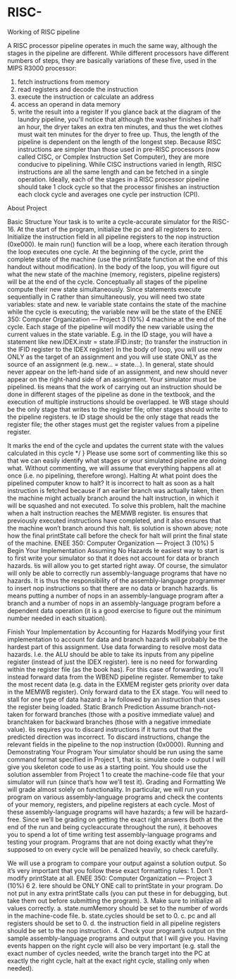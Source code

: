 # RISC-
Working of RISC pipeline

A RISC processor pipeline operates in much the same way, although the stages in the pipeline are different. While different processors have different numbers of steps, they are basically variations of these five, used in the MIPS R3000 processor:
1.	fetch instructions from memory
2.	read registers and decode the instruction
3.	execute the instruction or calculate an address
4.	access an operand in data memory
5.	write the result into a register
If you glance back at the diagram of the laundry pipeline, you'll notice that although the washer finishes in half an hour, the dryer takes an extra ten minutes, and thus the wet clothes must wait ten minutes for the dryer to free up. Thus, the length of the pipeline is dependent on the length of the longest step. Because RISC instructions are simpler than those used in pre-RISC processors (now called CISC, or Complex Instruction Set Computer), they are more conducive to pipelining. While CISC instructions varied in length, RISC instructions are all the same length and can be fetched in a single operation. Ideally, each of the stages in a RISC processor pipeline should take 1 clock cycle so that the processor finishes an instruction each clock cycle and averages one cycle per instruction (CPI).

About Project


Basic Structure Your task is to write a cycle-accurate simulator for the RiSC-16. At the start of the program, initialize the pc and all registers to zero. Initialize the instruction field in all pipeline registers to the nop instruction (0xe000). e main run() function will be a loop, where each iteration through the loop executes one cycle. At the beginning of the cycle, print the complete state of the machine (use the printState function at the end of this handout without modification). In the body of the loop, you will figure out what the new state of the machine (memory, registers, pipeline registers) will be at the end of the cycle. Conceptually all stages of the pipeline compute their new state simultaneously. Since statements execute sequentially in C rather than simultaneously, you will need two state variables: state and new. e variable state contains the state of the machine while the cycle is executing; the variable new will be the state of the ENEE 350: Computer Organization — Project 3 (10%) 4 machine at the end of the cycle. Each stage of the pipeline will modify the new variable using the current values in the state variable. E.g. in the ID stage, you will have a statement like new.IDEX.instr = state.IFID.instr; (to transfer the instruction in the IFID register to the IDEX register) In the body of loop, you will use new ONLY as the target of an assignment and you will use state ONLY as the source of an assignment (e.g. new... = state...). In general, state should never appear on the left-hand side of an assignment, and new should never appear on the right-hand side of an assignment. Your simulator must be pipelined. is means that the work of carrying out an instruction should be done in different stages of the pipeline as done in the textbook, and the execution of multiple instructions should be overlapped. e WB stage should be the only stage that writes to the register file; other stages should write to the pipeline registers. e ID stage should be the only stage that reads the register file; the other stages must get the register values from a pipeline register.

 It marks the end of the cycle and updates the current state with the values calculated in this cycle */ } Please use some sort of commenting like this so that we can easily identify what stages or your simulated pipeline are doing what. Without commenting, we will assume that everything happens all at once (i.e. no pipelining, therefore wrong). Halting At what point does the pipelined computer know to halt? It is incorrect to halt as soon as a halt instruction is fetched because if an earlier branch was actually taken, then the machine might actually branch around the halt instruction, in which it will be squashed and not executed. To solve this problem, halt the machine when a halt instruction reaches the MEMWB register. is ensures that previously executed instructions have completed, and it also ensures that the machine won’t branch around this halt. is solution is shown above; note how the final printState call before the check for halt will print the final state of the machine. ENEE 350: Computer Organization — Project 3 (10%) 5 Begin Your Implementation Assuming No Hazards e easiest way to start is to first write your simulator so that it does not account for data or branch hazards. is will allow you to get started right away. Of course, the simulator will only be able to correctly run assembly-language programs that have no hazards. It is thus the responsibility of the assembly-language programmer to insert nop instructions so that there are no data or branch hazards. is means putting a number of nops in an assembly-language program after a branch and a number of nops in an assembly-language program before a dependent data operation (it is a good exercise to figure out the minimum number needed in each situation). 



Finish Your Implementation by Accounting for Hazards Modifying your first implementation to account for data and branch hazards will probably be the hardest part of this assignment. Use data forwarding to resolve most data hazards. I.e. the ALU should be able to take its inputs from any pipeline register (instead of just the IDEX register). ere is no need for forwarding within the register file (as the book has). For this case of forwarding, you’ll instead forward data from the WBEND pipeline register. Remember to take the most recent data (e.g. data in the EXMEM register gets priority over data in the MEMWB register). Only forward data to the EX stage. You will need to stall for one type of data hazard: a lw followed by an instruction that uses the register being loaded. Static Branch Prediction Assume branch-not-taken for forward branches (those with a positive immediate value) and branchtaken for backward branches (those with a negative immediate value). is requires you to discard instructions if it turns out that the predicted direction was incorrect. To discard instructions, change the relevant fields in the pipeline to the nop instruction (0x0000). Running and Demonstrating Your Program Your simulator should be run using the same command format specified in Project 1, that is: simulate code > output I will give you skeleton code to use as a starting point. You should use the solution assembler from Project 1 to create the machine-code file that your simulator will run (since that’s how we’ll test it). Grading and Formatting We will grade almost solely on functionality. In particular, we will run your program on various assembly-language programs and check the contents of your memory, registers, and pipeline registers at each cycle. Most of these assembly-language programs will have hazards; a few will be hazard-free. Since we’ll be grading on getting the exact right answers (both at the end of the run and being cycleaccurate throughout the run), it behooves you to spend a lot of time writing test assembly-language programs and testing your program. Programs that are not doing exactly what they’re supposed to on every cycle will be penalized heavily, so check carefully. 


We will use a program to compare your output against a solution output. So it’s very important that you follow these exact formatting rules: 1. Don’t modify printState at all. ENEE 350: Computer Organization — Project 3 (10%) 6 2. ere should be ONLY ONE call to printState in your program. Do not put in any extra printState calls (you can put these in for debugging, but take them out before submitting the program). 3. Make sure to initialize all values correctly. a. state.numMemory should be set to the number of words in the machine-code file. b. state.cycles should be set to 0. c. pc and all registers should be set to 0. d. the instruction field in all pipeline registers should be set to the nop instruction. 4. Check your program’s output on the sample assembly-language programs and output that I will give you. Having events happen on the right cycle will also be very important (e.g. stall the exact number of cycles needed, write the branch target into the PC at exactly the right cycle, halt at the exact right cycle, stalling only when needed).
